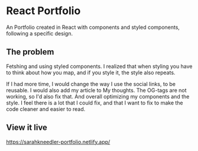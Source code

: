 # React Portfolio
An Portfolio created in React with components and styled components, following a specific design. 

## The problem
Fetshing and using styled components. I realized that when styling you have to think about how you map, and if you style it, the style also repeats. 

If I had more time, I would change the way I use the social links, to be reusable. I would also add my article to My thoughts. The OG-tags are not working, so I'd also fix that. And overall optimizing my components and the style. I feel there is a lot that I could fix, and that I want to fix to make the code cleaner and easier to read. 

## View it live
https://sarahkneedler-portfolio.netlify.app/
